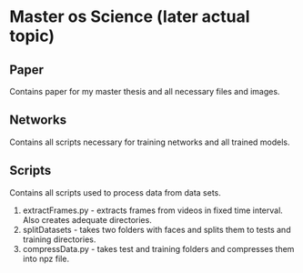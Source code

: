 # Master os Science (later actual topic)
## Paper
Contains paper for my master thesis and all necessary files and images.

## Networks
Contains all scripts necessary for training networks and all trained models.

## Scripts
Contains all scripts used to process data from data sets.

1. extractFrames.py - extracts frames from videos in fixed time interval. Also creates adequate directories.
2. splitDatasets - takes two folders with faces and splits them to tests and training directories.
3. compressData.py - takes test and training folders and compresses them into npz file.